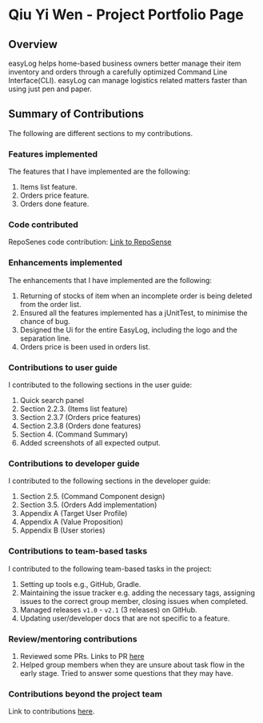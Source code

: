 # Qiu Yi Wen - Project Portfolio Page

## Overview

easyLog helps home-based business owners better manage their item inventory and orders through a carefully optimized 
Command Line Interface(CLI). easyLog can manage logistics related matters faster than using just pen and paper.

## Summary of Contributions

The following are different sections to my contributions.

### Features implemented

The features that I have implemented are the following:

1. Items list feature.
2. Orders price feature.
3. Orders done feature.

### Code contributed

RepoSenes code contribution:
[Link to RepoSense](https://nus-cs2113-ay2021s2.github.io/tp-dashboard/#breakdown=true&search=e00426142)


### Enhancements implemented

The enhancements that I have implemented are the following:

1. Returning of stocks of item when an incomplete order is being deleted from the order list.
2. Ensured all the features implemented has a jUnitTest, to minimise the chance of bug.
3. Designed the Ui for the entire EasyLog, including the logo and the separation line.
4. Orders price is been used in orders list.   

### Contributions to user guide

I contributed to the following sections in the user guide:

1. Quick search panel
2. Section 2.2.3. (Items list feature)
3. Section 2.3.7 (Orders price features)
4. Section 2.3.8 (Orders done features)
5. Section 4. (Command Summary)
6. Added screenshots of all expected output.

### Contributions to developer guide

I contributed to the following sections in the developer guide:

1. Section 2.5. (Command Component design)
2. Section 3.5. (Orders Add implementation)
3. Appendix A (Target User Profile)
4. Appendix A (Value Proposition)
5. Appendix B (User stories)

### Contributions to team-based tasks

I contributed to the following team-based tasks in the project:

1. Setting up tools e.g., GitHub, Gradle.
2. Maintaining the issue tracker e.g. adding the necessary tags, assigning issues to the correct group member, closing
issues when completed.
3. Managed releases `v1.0` - `v2.1` (3 releases) on GitHub.   
4. Updating user/developer docs that are not specific to a feature.

### Review/mentoring contributions

1. Reviewed some PRs. Links to PR [here](https://github.com/AY2021S2-CS2113T-T09-4/tp/pulls?q=is%3Apr+is%3Aclosed+no%3Aassignee+reviewed-by%3A%40me)
2. Helped group members when they are unsure about task flow in the early stage. Tried to answer some questions that they may have.

### Contributions beyond the project team

Link to contributions [here](https://github.com/e00426142/ped).
